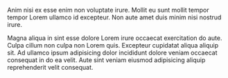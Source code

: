 Anim nisi ex esse enim non voluptate irure. Mollit eu sunt mollit tempor tempor Lorem ullamco id excepteur. Non aute amet duis minim nisi nostrud irure.

Magna aliqua in sint esse dolore Lorem irure occaecat exercitation do aute. Culpa cillum non culpa non Lorem quis. Excepteur cupidatat aliqua aliquip sit. Ad ullamco ipsum adipisicing dolor incididunt dolore veniam occaecat consequat in do ea velit. Aute sint veniam eiusmod adipisicing aliquip reprehenderit velit consequat.
